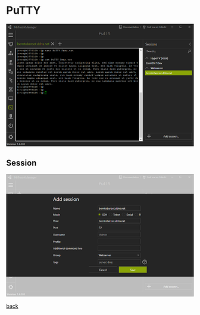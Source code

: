 # PuTTY

![PuTTY](../../_images/PuTTY.png)

## Session

![PuTTY_Session](../../_images/PuTTY_Session.png)

[back](../README.md)